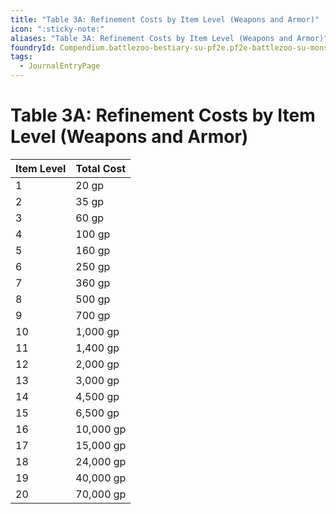 ```yaml
---
title: "Table 3A: Refinement Costs by Item Level (Weapons and Armor)"
icon: ":sticky-note:"
aliases: "Table 3A: Refinement Costs by Item Level (Weapons and Armor)"
foundryId: Compendium.battlezoo-bestiary-su-pf2e.pf2e-battlezoo-su-monster-parts.JournalEntry.DoDZhwdPg82XFBLP.JournalEntryPage.9qpf9UNsviX8X5Ht
tags:
  - JournalEntryPage
---
```


# Table 3A: Refinement Costs by Item Level (Weapons and Armor)
  

| Item Level | Total Cost |
| --- | --- |
| 1 | 20 gp |
| 2 | 35 gp |
| 3 | 60 gp |
| 4 | 100 gp |
| 5 | 160 gp |
| 6 | 250 gp |
| 7 | 360 gp |
| 8 | 500 gp |
| 9 | 700 gp |
| 10 | 1,000 gp |
| 11 | 1,400 gp |
| 12 | 2,000 gp |
| 13 | 3,000 gp |
| 14 | 4,500 gp |
| 15 | 6,500 gp |
| 16 | 10,000 gp |
| 17 | 15,000 gp |
| 18 | 24,000 gp |
| 19 | 40,000 gp |
| 20 | 70,000 gp |